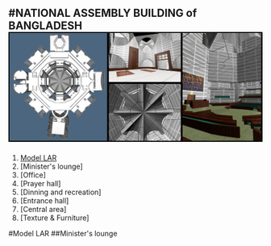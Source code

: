 #NATIONAL ASSEMBLY BUILDING of BANGLADESH
![banner](https://github.com/marteresagh/Project-2016/blob/master/462095/banner.jpg)
---
1. [Model LAR](https://github.com/marteresagh/Project-2016/blob/master/462095/README.md#model-lar)
  1. [Minister's lounge]
  2. [Office]
  3. [Prayer hall]
  4. [Dinning and recreation]
  5. [Entrance hall]
  6. [Central area]
2. [Texture & Furniture]  
  
#Model LAR
##Minister's lounge
